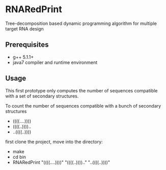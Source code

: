 # RNARedPrint
Tree-decomposition based dynamic programming algorithm for multiple target RNA design

## Prerequisites
 * g++ 5.1.1+
 * java7 compiler and runtime environment
 
## Usage
This first prototype only computes the number of sequences compatible with a set of secondary structures.

To count the number of sequences compatible with a bunch of secondary structures 
 * ((((....))))
 * ((((..))))..
 * ..((((..))))

first clone the project, move into the directory:
 * make
 * cd bin
 * RNARedPrint  "((((....))))" "((((..)))).." "..((((..))))"
